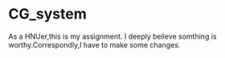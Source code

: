 # CG_system
As a HNUer,this is my assignment.
I deeply believe somthing is worthy.Correspondly,I have to make some changes.
